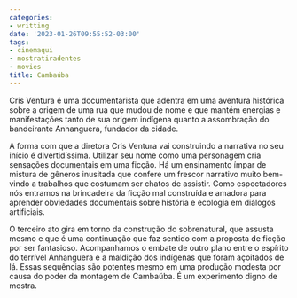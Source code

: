 ```yaml
---
categories:
- writting
date: '2023-01-26T09:55:52-03:00'
tags:
- cinemaqui
- mostratiradentes
- movies
title: Cambaúba
---
```


Cris Ventura é uma documentarista que adentra em uma aventura histórica sobre a origem de uma rua que mudou de nome e que mantém energias e manifestações tanto de sua origem indígena quanto a assombração do bandeirante Anhanguera, fundador da cidade.

A forma com que a diretora Cris Ventura vai construindo a narrativa no seu início é divertidíssima. Utilizar seu nome como uma personagem cria sensações documentais em uma ficção. Há um ensinamento ímpar de mistura de gêneros inusitada que confere um frescor narrativo muito bem-vindo a trabalhos que costumam ser chatos de assistir. Como espectadores nós entramos na brincadeira da ficção mal construída e amadora para aprender obviedades documentais sobre história e ecologia em diálogos artificiais.

O terceiro ato gira em torno da construção do sobrenatural, que assusta mesmo e que é uma continuação que faz sentido com a proposta de ficção por ser fantasioso. Acompanhamos o embate de outro plano entre o espírito do terrível Anhanguera e a maldição dos indígenas que foram açoitados de lá. Essas sequências são potentes mesmo em uma produção modesta por causa do poder da montagem de Cambaúba. É um experimento digno de mostra.